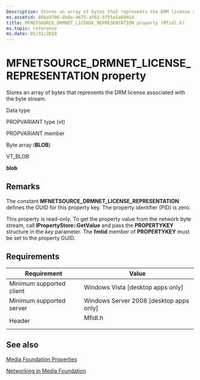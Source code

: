 ```yaml
---
Description: Stores an array of bytes that represents the DRM license associated with the byte stream.
ms.assetid: 866a9706-0b0a-4675-af61-5f55a5a69014
title: MFNETSOURCE_DRMNET_LICENSE_REPRESENTATION property (Mfidl.h)
ms.topic: reference
ms.date: 05/31/2018
---
```


# MFNETSOURCE\_DRMNET\_LICENSE\_REPRESENTATION property

Stores an array of bytes that represents the DRM license associated with the byte stream.



Data type

PROPVARIANT type (vt)

PROPVARIANT member

Byte array (**BLOB**)

VT\_BLOB

**blob**



## Remarks

The constant **MFNETSOURCE\_DRMNET\_LICENSE\_REPRESENTATION** defines the GUID for this property key. The property identifier (PID) is zero.

This property is read-only. To get the property value from the network byte stream, call **IPropertyStore::GetValue** and pass the **PROPERTYKEY** structure in the *key* parameter. The **fmtid** member of **PROPERTYKEY** must be set to the property GUID.

## Requirements



| Requirement | Value |
|-------------------------------------|------------------------------------------------------------------------------------|
| Minimum supported client<br/> | Windows Vista \[desktop apps only\]<br/>                                     |
| Minimum supported server<br/> | Windows Server 2008 \[desktop apps only\]<br/>                               |
| Header<br/>                   | <dl> <dt>Mfidl.h</dt> </dl> |



## See also

<dl> <dt>

[Media Foundation Properties](media-foundation-properties.md)
</dt> <dt>

[Networking in Media Foundation](networking-in-media-foundation.md)
</dt> </dl>

 

 




